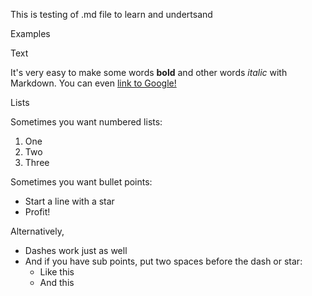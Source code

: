 This is testing of .md file to learn and undertsand


Examples

Text

It's very easy to make some words **bold** and other words *italic* with Markdown.
You can even [link to Google!](http://google.co.in)

Lists

Sometimes you want numbered lists:

1. One
2. Two
3. Three

Sometimes you want bullet points:

* Start a line with a star
* Profit!

Alternatively,

- Dashes work just as well
- And if you have sub points, put two spaces before the dash or star:
  - Like this
  - And this
